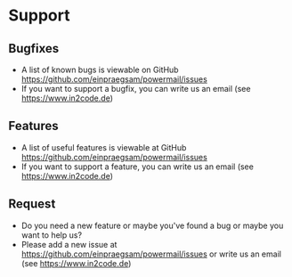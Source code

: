 # Support

## Bugfixes

* A list of known bugs is viewable on GitHub https://github.com/einpraegsam/powermail/issues
* If you want to support a bugfix, you can write us an email (see https://www.in2code.de)


## Features

* A list of useful features is viewable at GitHub https://github.com/einpraegsam/powermail/issues
* If you want to support a feature, you can write us an email (see https://www.in2code.de)

## Request

* Do you need a new feature or maybe you've found a bug or maybe you want to help us?
* Please add a new issue at https://github.com/einpraegsam/powermail/issues or write us an email (see https://www.in2code.de)
